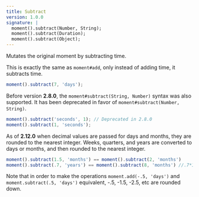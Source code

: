 ```yaml
---
title: Subtract
version: 1.0.0
signature: |
  moment().subtract(Number, String);
  moment().subtract(Duration);
  moment().subtract(Object);
---
```



Mutates the original moment by subtracting time.

This is exactly the same as `moment#add`, only instead of adding time, it subtracts time.

```javascript
moment().subtract(7, 'days');
```

Before version **2.8.0**, the `moment#subtract(String, Number)` syntax was also supported. It has been deprecated in favor of `moment#subtract(Number, String)`.

```javascript
moment().subtract('seconds', 1); // Deprecated in 2.8.0
moment().subtract(1, 'seconds');
```

As of **2.12.0** when decimal values are passed for days and months, they are rounded to the nearest integer. 
Weeks, quarters, and years are converted to days or months, and then rounded to the nearest integer.

```javascript
moment().subtract(1.5, 'months') == moment().subtract(2, 'months')
moment().subtract(.7, 'years') == moment().subtract(8, 'months') //.7*12 = 8.4, rounded to 8
```

Note that in order to make the operations ``moment.add(-.5, 'days')`` and ``moment.subtract(.5, 'days')`` equivalent, -.5, -1.5, -2.5, etc are rounded down.
